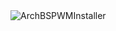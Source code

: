 <picture>
  <source media="(prefers-color-scheme: dark)" srcset="https://github.com/user-attachments/assets/1c080af2-de3b-4769-938d-9890f70352da">
  <source media="(prefers-color-scheme: light)" srcset="https://github.com/user-attachments/assets/6de02cce-aec3-4a01-85e5-3ab23137f655">
  <img src=".github/images/logo_lightmode.png?cache=none" alt= ArchBSPWMInstaller>
</picture>
